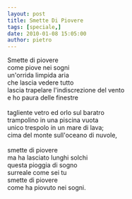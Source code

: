 ```yaml
---
layout: post
title: Smette Di Piovere
tags: [speciale,]
date: 2010-01-08 15:05:00
author: pietro
---
```

Smette di piovere<br/>come piove nei sogni<br/>un'orrida limpida aria<br/>che lascia vedere tutto<br/>lascia trapelare l'indiscrezione del vento<br/>e ho paura delle finestre<br/><br/>tagliente vetro ed orlo sul baratro<br/>trampolino in una piscina vuota<br/>unico trespolo in un mare di lava;<br/>cima del monte sull'oceano di nuvole,<br/><br/>smette di piovere<br/>ma ha lasciato lunghi solchi<br/>questa pioggia di sogno<br/>surreale come sei tu<br/>smette di piovere<br/>come ha piovuto nei sogni.
